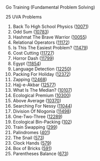 Go Training (Fundamental Problem Solving)

25 UVA Problems

1. Back To High School Physics ([10071](https://onlinejudge.org/external/100/10071.pdf))
2. Odd Sum ([10783](https://onlinejudge.org/external/107/10783.pdf))
3. Hashmat The Brave Warrior ([10055](https://onlinejudge.org/external/100/10055.pdf))
4. Relational Operators ([11172](https://onlinejudge.org/external/111/11172.pdf))
5. Is This The Easiest Problem? ([11479](https://onlinejudge.org/external/114/11479.pdf))
6. Cost Cutting ([11727](https://onlinejudge.org/external/117/11727.pdf))
7. Horror Dash ([11799](https://onlinejudge.org/external/117/11799.pdf))
8. Egypt ([11854](https://onlinejudge.org/external/118/11854.pdf))
9. Language Detection ([12250](https://onlinejudge.org/external/122/12250.pdf))
10. Packing For Holiday ([12372](https://onlinejudge.org/external/123/12372.pdf))
11. Zapping ([12468](https://onlinejudge.org/external/124/12468.pdf))
12. Hajj-e-Akbar ([12577](https://onlinejudge.org/external/125/12577.pdf))
13. What Is The Median? ([10107](https://onlinejudge.org/external/101/10107.pdf))
14. Ecological Premium ([10300](https://onlinejudge.org/external/103/10300.pdf))
15. Above Average ([10370](https://onlinejudge.org/external/103/10370.pdf))
16. Searching For Nessy ([11044](https://onlinejudge.org/external/110/11044.pdf))
17. Division Of Nlogonia ([11498](https://onlinejudge.org/external/114/11498.pdf))
18. One-Two-Three ([12289](https://onlinejudge.org/external/122/12289.pdf))
19. Ecological Bin-Packing ([102](https://onlinejudge.org/external/1/102.pdf))
20. Train Swapping ([299](https://onlinejudge.org/external/2/299.pdf))
21. Palindromes ([401](https://onlinejudge.org/external/4/401.pdf))
22. The Snail ([573](https://onlinejudge.org/external/5/573.pdf))
23. Clock Hands ([579](https://onlinejudge.org/external/5/579.pdf))
24. Box of Bricks ([591](https://onlinejudge.org/external/5/591.pdf))
25. Parentheses Balance ([673](https://onlinejudge.org/external/6/673.pdf))
